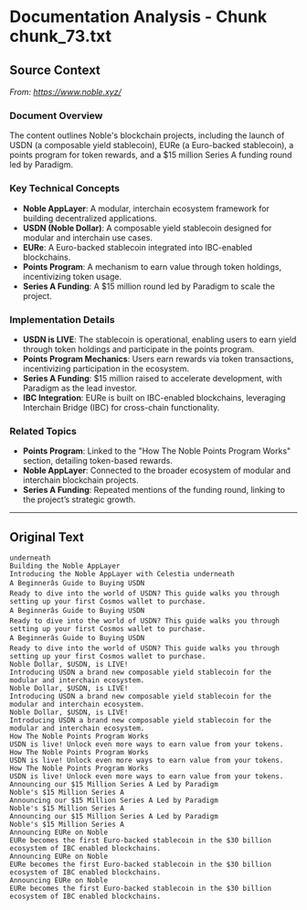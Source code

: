 # Documentation Analysis - Chunk chunk_73.txt

## Source Context
*From: https://www.noble.xyz/*

### Document Overview  
The content outlines Noble's blockchain projects, including the launch of USDN (a composable yield stablecoin), EURe (a Euro-backed stablecoin), a points program for token rewards, and a $15 million Series A funding round led by Paradigm.  

### Key Technical Concepts  
- **Noble AppLayer**: A modular, interchain ecosystem framework for building decentralized applications.  
- **USDN (Noble Dollar)**: A composable yield stablecoin designed for modular and interchain use cases.  
- **EURe**: A Euro-backed stablecoin integrated into IBC-enabled blockchains.  
- **Points Program**: A mechanism to earn value through token holdings, incentivizing token usage.  
- **Series A Funding**: A $15 million round led by Paradigm to scale the project.  

### Implementation Details  
- **USDN is LIVE**: The stablecoin is operational, enabling users to earn yield through token holdings and participate in the points program.  
- **Points Program Mechanics**: Users earn rewards via token transactions, incentivizing participation in the ecosystem.  
- **Series A Funding**: $15 million raised to accelerate development, with Paradigm as the lead investor.  
- **IBC Integration**: EURe is built on IBC-enabled blockchains, leveraging Interchain Bridge (IBC) for cross-chain functionality.  

### Related Topics  
- **Points Program**: Linked to the "How The Noble Points Program Works" section, detailing token-based rewards.  
- **Noble AppLayer**: Connected to the broader ecosystem of modular and interchain blockchain projects.  
- **Series A Funding**: Repeated mentions of the funding round, linking to the project’s strategic growth.

---

## Original Text
```
underneath
Building the Noble AppLayer
Introducing the Noble AppLayer with Celestia underneath
A Beginnerâs Guide to Buying USDN
Ready to dive into the world of USDN? This guide walks you through setting up your first Cosmos wallet to purchase. 
A Beginnerâs Guide to Buying USDN
Ready to dive into the world of USDN? This guide walks you through setting up your first Cosmos wallet to purchase. 
A Beginnerâs Guide to Buying USDN
Ready to dive into the world of USDN? This guide walks you through setting up your first Cosmos wallet to purchase. 
Noble Dollar, $USDN, is LIVE!
Introducing USDN a brand new composable yield stablecoin for the modular and interchain ecosystem.
Noble Dollar, $USDN, is LIVE!
Introducing USDN a brand new composable yield stablecoin for the modular and interchain ecosystem.
Noble Dollar, $USDN, is LIVE!
Introducing USDN a brand new composable yield stablecoin for the modular and interchain ecosystem.
How The Noble Points Program Works
USDN is live! Unlock even more ways to earn value from your tokens. 
How The Noble Points Program Works
USDN is live! Unlock even more ways to earn value from your tokens. 
How The Noble Points Program Works
USDN is live! Unlock even more ways to earn value from your tokens. 
Announcing our $15 Million Series A Led by Paradigm
Noble's $15 Million Series A 
Announcing our $15 Million Series A Led by Paradigm
Noble's $15 Million Series A 
Announcing our $15 Million Series A Led by Paradigm
Noble's $15 Million Series A 
Announcing EURe on Noble
EURe becomes the first Euro-backed stablecoin in the $30 billion ecosystem of IBC enabled blockchains.
Announcing EURe on Noble
EURe becomes the first Euro-backed stablecoin in the $30 billion ecosystem of IBC enabled blockchains.
Announcing EURe on Noble
EURe becomes the first Euro-backed stablecoin in the $30 billion ecosystem of IBC enabled blockchains.
```